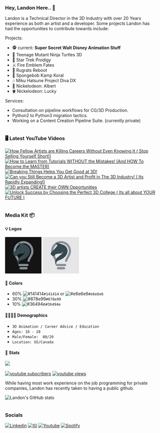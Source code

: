 ### Hey, Landon Here.. 👋

Landon is a Technical Director in the 3D Industry with over 20 Years experience as both an artist and a developer. Some projects Landon has had the opportunities to contribute towards include:
  
Projects:
- 🕵️‍ current: **Super Secret Walt Disney Animation Stuff**
- 🐢 Teenage Mutant Ninja Turtles 3D
- 🌠 Star Trek Prodigy
- ⚔ Fire Emblem Fates
- 👶 Rugrats Reboot
- 🧽 Spongebob Kamp Koral
- 🎶 Miku Hatsune Project Diva DX
- 🎄 Nickelodeon: Albert
- 🍀 Nickelodeon: Lucky

Services:
- Consultation on pipeline workflows for CG/3D Production.
- Python2 to Python3 migration tactics. 
- Working on a Content Creation Pipeline Suite. (currently private)

[youtube]: https://youtube.com/@realizedesign


#

### 🖥 Latest YouTube Videos

<!-- BEGIN YOUTUBE-CARDS -->
[![How Fellow Artists are Killing Careers Without Even Knowing It ( Stop Selling Yourself Short!)](https://ytcards.demolab.com/?id=C9QRPPrUgQQ&title=How+Fellow+Artists+are+Killing+Careers+Without+Even+Knowing+It+%28+Stop+Selling+Yourself+Short%21%29&lang=en&timestamp=1679295606&background_color=%230d1117&title_color=%23ffffff&stats_color=%23dedede&width=250&duration=322 "How Fellow Artists are Killing Careers Without Even Knowing It ( Stop Selling Yourself Short!)")](https://www.youtube.com/watch?v=C9QRPPrUgQQ)
[![How to Learn from Tutorials WITHOUT the Mistakes! (And HOW To Become the MASTER)](https://ytcards.demolab.com/?id=gwZIg4iuG3M&title=How+to+Learn+from+Tutorials+WITHOUT+the+Mistakes%21+%28And+HOW+To+Become+the+MASTER%29&lang=en&timestamp=1678716023&background_color=%230d1117&title_color=%23ffffff&stats_color=%23dedede&width=250&duration=150 "How to Learn from Tutorials WITHOUT the Mistakes! (And HOW To Become the MASTER)")](https://www.youtube.com/watch?v=gwZIg4iuG3M)
[![Breaking Things Helps You Get Good at 3D!](https://ytcards.demolab.com/?id=Z3AA64fEg5E&title=Breaking+Things+Helps+You+Get+Good+at+3D%21&lang=en&timestamp=1678478424&background_color=%230d1117&title_color=%23ffffff&stats_color=%23dedede&width=250&duration=17 "Breaking Things Helps You Get Good at 3D!")](https://www.youtube.com/watch?v=Z3AA64fEg5E)
[![Can you Still Become a 3D Artist and Profit in The 3D Industry! ( Its Rapidly Expanding!)](https://ytcards.demolab.com/?id=tnOMUC9R4xg&title=Can+you+Still+Become+a+3D+Artist+and+Profit+in+The+3D+Industry%21+%28+Its+Rapidly+Expanding%21%29&lang=en&timestamp=1678114842&background_color=%230d1117&title_color=%23ffffff&stats_color=%23dedede&width=250&duration=245 "Can you Still Become a 3D Artist and Profit in The 3D Industry! ( Its Rapidly Expanding!)")](https://www.youtube.com/watch?v=tnOMUC9R4xg)
[![3D artists CREATE their OWN Opportunities](https://ytcards.demolab.com/?id=Su0KBa4iMyQ&title=3D+artists+CREATE+their+OWN+Opportunities&lang=en&timestamp=1677873614&background_color=%230d1117&title_color=%23ffffff&stats_color=%23dedede&width=250&duration=18 "3D artists CREATE their OWN Opportunities")](https://www.youtube.com/watch?v=Su0KBa4iMyQ)
[![Unlock Success by Choosing the Perfect 3D College ( Its all about YOUR FUTURE )](https://ytcards.demolab.com/?id=D804GZK1tBo&title=Unlock+Success+by+Choosing+the+Perfect+3D+College+%28+Its+all+about+YOUR+FUTURE+%29&lang=en&timestamp=1677510007&background_color=%230d1117&title_color=%23ffffff&stats_color=%23dedede&width=250&duration=233 "Unlock Success by Choosing the Perfect 3D College ( Its all about YOUR FUTURE )")](https://www.youtube.com/watch?v=D804GZK1tBo)
<!-- END YOUTUBE-CARDS -->


#

### Media Kit 📦

<!-- [Banner](img/banner/realizedesign_banner.svg) -->

#### 💡 Logos

![Dark Logo](img/logo/realizedesign_dark.png) ![Light Logo](img/logo/realizedesign_light.png)

#### 🎨 Colors

- 60% ![#141414](https://placehold.co/15x15/141414/141414.png)`#141414` or ![#e6e6e6](https://placehold.co/15x15/e6e6e6/e6e6e6.png)`#e6e6e6`
- 30% ![#878e99](https://placehold.co/15x15/878e99/878e99.png)`#878e99`
- 10% ![#36494e](https://placehold.co/15x15/36494e/36494e.png)`#36494e`

#### 👨‍👩‍👧‍👦 Demographics
- `3D Animation / Career Advice / Education`
- `Ages: 16 - 28`
- `Male/Female:  80/20`
- `Location: US/Canada`


#### 🧮 Stats

[<img src="https://custom-icon-badges.demolab.com/badge/-Subscribe%20For%20More-red?style=for-the-badge&logo=video&logoColor=white"/>](https://www.youtube.com/@realizedesign?sub_confirmation=1)

<p align="left">
  <a href="https://www.youtube.com/@realizedesign?sub_confirmation=1">
     <img alt="youtube subscribers" title="Subscribe to my YouTube channel" src="https://custom-icon-badges.demolab.com/youtube/channel/subscribers/UCiixKnxgwX6EUAo5FfrPBZA?color=%23E05D44&label=SUBSCRIBE&logo=video&logoColor=white&style=for-the-badge&labelColor=CE4630"/></a>
  <a href="https://www.youtube.com/@realizedesign">
     <img alt="youtube views" title="YouTube views" src="https://custom-icon-badges.demolab.com/youtube/channel/views/UCiixKnxgwX6EUAo5FfrPBZA?color=%23E1AD0E&logo=eye&logoColor=white&style=for-the-badge&labelColor=C79600"/></a>
</p>

While having most work experience on the job programming for private companies, Landon has recently taken to having a public github.

![Landon's GitHub stats](https://github-readme-stats.vercel.app/api?username=landonjpginn&show_icons=true&theme=gruvbox)

<!-- ![GitHub Streak](https://streak-stats.demolab.com?user=landonjpginn&theme=gruvbox&border_radius=4.5) -->

#

### Socials
[![Linkedin](https://img.shields.io/badge/LinkedIn-Ln-blue)](https://www.linkedin.com/in/landonginn/)
[![IG](https://img.shields.io/badge/Instagram-IG-red)](https://www.instagram.com/landon_ginn) 
[![Youtube](https://img.shields.io/badge/Youtube-Yt-red)](https://www.youtube.com/@realizedesign)
[![Spotify](https://img.shields.io/badge/Spotify-Sp-green)](https://open.spotify.com/artist/1lLFZSFcEJfv60W3irPazK?si=KpXlGhzuTSupH0QBr9M8EQ)

#
